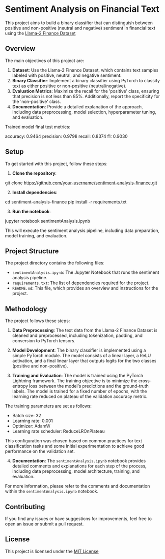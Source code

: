 # Sentiment Analysis on Financial Text

This project aims to build a binary classifier that can distinguish between positive and non-positive (neutral and negative) sentiment in financial text using the [Llama-2 Finance Dataset](https://huggingface.co/datasets/AdiOO7/llama-2-finance/tree/main)

## Overview

The main objectives of this project are:

1. **Dataset**: Use the Llama-2 Finance Dataset, which contains text samples labeled with positive, neutral, and negative sentiment.
2. **Binary Classifier**: Implement a binary classifier using PyTorch to classify text as either positive or non-positive (neutral/negative).
3. **Evaluation Metrics**: Maximize the recall for the 'positive' class, ensuring that precision is not less than 85%. Additionally, report the specificity for the 'non-positive' class.
4. **Documentation**: Provide a detailed explanation of the approach, including data preprocessing, model selection, hyperparameter tuning, and evaluation.

Trained model final test metrics:

accuracy: 0.9464
precision: 0.9798
recall: 0.8374
f1: 0.9030

## Setup

To get started with this project, follow these steps:

1. **Clone the repository**:

git clone https://github.com/your-username/sentiment-analysis-finance.git

2. **Install dependencies**:

cd sentiment-analysis-finance
pip install -r requirements.txt

3. **Run the notebook**:

jupyter notebook sentimentAnalysis.ipynb

This will execute the sentiment analysis pipeline, including data preparation, model training, and evaluation.

## Project Structure

The project directory contains the following files:

- `sentimentAnalysis.ipynb`: The Jupyter Notebook that runs the sentiment analysis pipeline.
- `requirements.txt`: The list of dependencies required for the project.
- `README.md`: This file, which provides an overview and instructions for the project.

## Methodology

The project follows these steps:

1. **Data Preprocessing**: The text data from the Llama-2 Finance Dataset is cleaned and preprocessed, including tokenization, padding, and conversion to PyTorch tensors.

2. **Model Development**: The binary classifier is implemented using a simple PyTorch module. The model consists of a linear layer, a ReLU activation, and a final linear layer that outputs logits for the two classes (positive and non-positive).

3. **Training and Evaluation**: The model is trained using the PyTorch Lightning framework. The training objective is to minimize the cross-entropy loss between the model's predictions and the ground-truth labels. The model is trained for a fixed number of epochs, with the learning rate reduced on plateau of the validation accuracy metric.

The training parameters are set as follows:
- Batch size: 32
- Learning rate: 0.001
- Optimizer: AdamW
- Learning rate scheduler: ReduceLROnPlateau

This configuration was chosen based on common practices for text classification tasks and some initial experimentation to achieve good performance on the validation set.

4. **Documentation**: The `sentimentAnalysis.ipynb` notebook provides detailed comments and explanations for each step of the process, including data preprocessing, model architecture, training, and evaluation.

For more information, please refer to the comments and documentation within the `sentimentAnalysis.ipynb` notebook.

## Contributing

If you find any issues or have suggestions for improvements, feel free to open an issue or submit a pull request.

## License

This project is licensed under the [MIT License](https://opensource.org/license/mit)